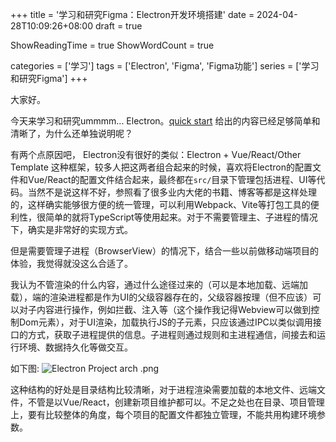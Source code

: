 +++
title = '学习和研究Figma：Electron开发环境搭建'
date = 2024-04-28T10:09:26+08:00
draft = true

ShowReadingTime = true
ShowWordCount = true

categories = ['学习']
tags = ['Electron', 'Figma', 'Figma功能']
series = ['学习和研究Figma']
+++

大家好。

今天来学习和研究ummmm... Electron。[quick start](https://www.electronjs.org/zh/docs/latest/tutorial/quick-start) 给出的内容已经足够简单和清晰了，为什么还单独说明呢？

有两个点原因吧，
Electron没有很好的类似：Electron + Vue/React/Other Template 这种框架，较多人把这两者组合起来的时候，喜欢将Electron的配置文件和Vue/React的配置文件结合起来，最终都在`src/`目录下管理包括进程、UI等代码。当然不是说这样不好，参照看了很多业内大佬的书籍、博客等都是这样处理的，这样确实能够很方便的统一管理，可以利用Webpack、Vite等打包工具的便利性，很简单的就将TypeScript等使用起来。对于不需要管理主、子进程的情况下，确实是非常好的实现方式。

但是需要管理子进程（BrowserView）的情况下，结合一些以前做移动端项目的体验，我觉得就没这么合适了。

我认为不管渲染的什么内容，通过什么途径过来的（可以是本地加载、远端加载），端的渲染进程都是作为UI的父级容器存在的，父级容器按理（但不应该）可以对子内容进行操作，例如拦截、注入等（这个操作我记得Webview可以做到控制Dom元素），对于UI渲染，加载执行JS的子元素，只应该通过IPC以类似调用接口的方式，获取子进程提供的信息。子进程则通过规则和主进程通信，间接去和运行环境、数据持久化等做交互。

如下图:
![Electron Project arch .png](https://s2.loli.net/2024/04/28/2XtiM4qQBTmEDpo.png)

这种结构的好处是目录结构比较清晰，对于进程渲染需要加载的本地文件、远端文件，不管是以Vue/React，创建新项目维护都可以。不足之处也在目录、项目管理上，要有比较整体的角度，每个项目的配置文件都独立管理，不能共用构建环境参数。